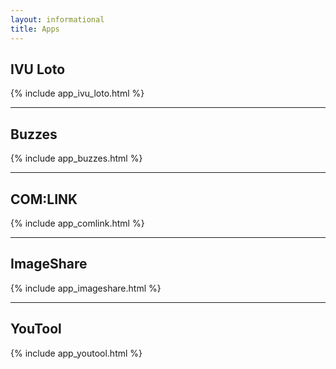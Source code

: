 ```yaml
---
layout: informational
title: Apps
---
```


## IVU Loto ##

{% include app_ivu_loto.html %}

---

## Buzzes ##

{% include app_buzzes.html %}

---

## COM:LINK ##

{% include app_comlink.html %}

---

## ImageShare ##

{% include app_imageshare.html %}

---

## YouTool ##

{% include app_youtool.html %}

